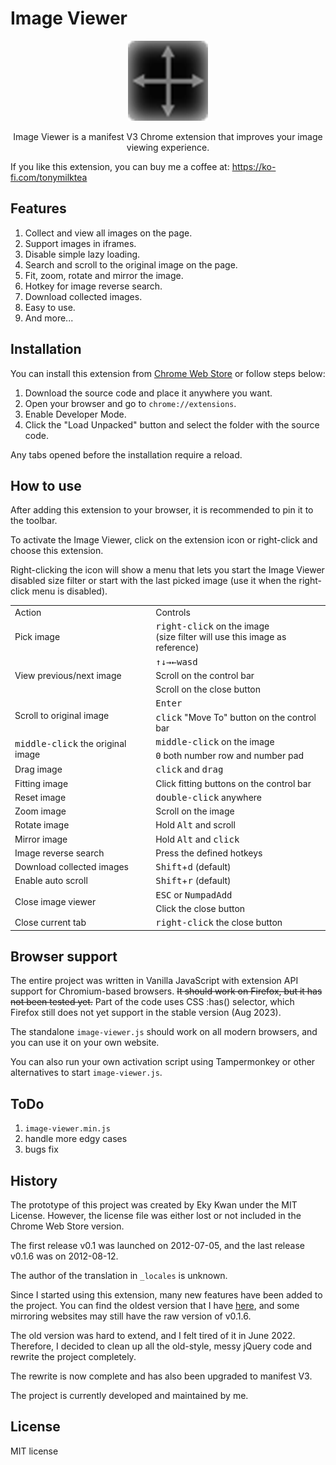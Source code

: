 # Image Viewer

<p align="center"><img src="icon/icon128.png"></p>
<p align="center">Image Viewer is a manifest V3 Chrome extension that  improves your image viewing experience.</p>

If you like this extension, you can buy me a coffee at:
https://ko-fi.com/tonymilktea

## Features

1. Collect and view all images on the page.
2. Support images in iframes.
3. Disable simple lazy loading.
4. Search and scroll to the original image on the page.
5. Fit, zoom, rotate and mirror the image.
6. Hotkey for image reverse search.
7. Download collected images.
8. Easy to use.
9. And more...

## Installation

You can install this extension from [Chrome Web Store](https://chrome.google.com/webstore/detail/image-viewer/ghdcoodfcolpdebbdhbgkbodbjololfl) or follow steps below:

1. Download the source code and place it anywhere you want.
2. Open your browser and go to `chrome://extensions`.
3. Enable Developer Mode.
4. Click the "Load Unpacked" button and select the folder with the source code.

Any tabs opened before the installation require a reload.

## How to use

After adding this extension to your browser, it is recommended to pin it to the toolbar.

To activate the Image Viewer, click on the extension icon or right-click and choose this extension.

Right-clicking the icon will show a menu that lets you start the Image Viewer disabled size filter or start with the last picked image (use it when the right-click menu is disabled).

<table>
  <tr>
    <td>Action</td>
    <td>Controls</td>
  </tr>
  <tr>
    <td>Pick image</td>
    <td><kbd>right-click</kbd> on the image<br>(size filter will use this image as reference)</td>
  </tr>
  <tr>
    <td rowspan="3">View previous/next image</td>
    <td><kbd>↑</kbd><kbd>↓</kbd><kbd>→</kbd><kbd>←</kbd><kbd>w</kbd><kbd>a</kbd><kbd>s</kbd><kbd>d</kbd></td>
  </tr>
  <tr>
    <td>Scroll on the control bar</td>
  </tr>
  <tr>
    <td>Scroll on the close button</td>
  </tr>
  <tr>
    <td rowspan="2">Scroll to original image</td>
    <td><kbd>Enter</kbd></td>
  </tr>
  <tr>
    <td><kbd>click</kbd> "Move To" button on the control bar</td>
  </tr>
  <tr>
    <td rowspan="2"><kbd>middle-click</kbd> the original image</td>
    <td><kbd>middle-click</kbd> on the image</td>
  </tr>
  <tr>
    <td><kbd>0</kbd> both number row and number pad</td>
  </tr>
  <tr>
    <td>Drag image</td>
    <td><kbd>click</kbd> and <kbd>drag</kbd></td>
  </tr>
  <tr>
    <td>Fitting image</td>
    <td>Click fitting buttons on the control bar</td>
  </tr>
  <tr>
    <td>Reset image</td>
    <td><kbd>double-click</kbd> anywhere</td>
  </tr>
  <tr>
    <td>Zoom image</td>
    <td>Scroll on the image</td>
  </tr>
  <tr>
    <td>Rotate image</td>
    <td>Hold <kbd>Alt</kbd> and scroll</td>
  </tr>
  <tr>
    <td>Mirror image</td>
    <td>Hold <kbd>Alt</kbd> and <kbd>click</kbd></td>
  </tr>
  <tr>
    <td>Image reverse search</td>
    <td>Press the defined hotkeys</td>
  </tr>
  <tr>
    <td>Download collected images</td>
    <td><kbd>Shift</kbd>+<kbd>d</kbd> (default)</td>
  </tr>
  <tr>
    <td>Enable auto scroll</td>
    <td><kbd>Shift</kbd>+<kbd>r</kbd> (default)</td>
  </tr>
  <tr>
    <td rowspan="2">Close image viewer</td>
    <td><kbd>ESC</kbd> or <kbd>NumpadAdd</kbd></td>
  </tr>
  <tr>
    <td>Click the close button</td>
  </tr>
  <tr>
    <td>Close current tab</td>
    <td><kbd>right-click</kbd> the close button</td>
  </tr>
</table>

## Browser support

The entire project was written in Vanilla JavaScript with extension API support for Chromium-based browsers. ~~It should work on Firefox, but it has not been tested yet.~~ Part of the code uses CSS :has() selector, which Firefox still does not yet support in the stable version (Aug 2023).

The standalone `image-viewer.js` should work on all modern browsers, and you can use it on your own website.

You can also run your own activation script using Tampermonkey or other alternatives to start `image-viewer.js`.

## ToDo

1. `image-viewer.min.js`
2. handle more edgy cases
3. bugs fix

## History

The prototype of this project was created by Eky Kwan under the MIT License. However, the license file was either lost or not included in the Chrome Web Store version.

The first release v0.1 was launched on 2012-07-05, and the last release v0.1.6 was on 2012-08-12.

The author of the translation in `_locales` is unknown.

Since I started using this extension, many new features have been added to the project. You can find the oldest version that I have [here](https://github.com/hospotho/Image-Viewer-backup), and some mirroring websites may still have the raw version of v0.1.6.

The old version was hard to extend, and I felt tired of it in June 2022. Therefore, I decided to clean up all the old-style, messy jQuery code and rewrite the project completely.

The rewrite is now complete and has also been upgraded to manifest V3.

The project is currently developed and maintained by me.

## License

MIT license